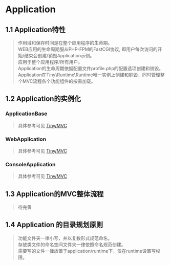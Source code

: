 Application
====

1.1 Application特性
----
> 作用域和保存时间是在整个应用程序的生命期。   
> WEB应用的生命周期服从PHP-FPM的FastCGI协议, 即用户每次访问的开始/结束会创建/销毁Application示例。  
> 应用于整个应用程序/所有用户。    
> Application的生命周期依据配置文件profile.php的配置选项创建和销毁。   
> Application在Tiny\Runtime\Runtime唯一实例上创建和销毁，同时管理整个MVC流程各个功能组件的按需加载。      

1.2 Application的实例化
----

### ApplicationBase
> 具体参考可见 [Tiny/MVC](https://github.com/saasjit/tinyphp/blob/master/docs/manual/lib/mvc.md)
### WebApplication 
> 具体参考可见 [Tiny/MVC](https://github.com/saasjit/tinyphp/blob/master/docs/manual/lib/mvc.md)
### ConsoleApplication
> 具体参考可见 [Tiny/MVC](https://github.com/saasjit/tinyphp/blob/master/docs/manual/lib/mvc.md)

1.3 Application的MVC整体流程
----

> 待完善

1.4 Application 的目录规划原则
----
> 功能文件夹一律小写，并以复数形式规范命名。   
> 存放类文件的命名空间文件夹一律依照命名规范创建。   
> 需要写的文件一律放置于application/runtime下，仅在runtime设置写权限。   

